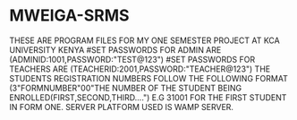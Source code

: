 # MWEIGA-SRMS
THESE ARE PROGRAM FILES FOR MY ONE SEMESTER PROJECT AT KCA UNIVERSITY KENYA 
#SET PASSWORDS FOR ADMIN ARE (ADMINID:1001,PASSWORD:"TEST@123")
#SET PASSWORDS FOR TEACHERS ARE (TEACHERID:2001,PASSWORD:"TEACHER@123")
THE STUDENTS REGISTRATION NUMBERS FOLLOW THE FOLLOWING FORMAT (3"FORMNUMBER"00"THE NUMBER OF THE STUDENT BEING ENROLLED(FIRST,SECOND,THIRD....") E.G 31001 FOR THE FIRST STUDENT IN FORM ONE.
SERVER PLATFORM USED IS WAMP SERVER.
